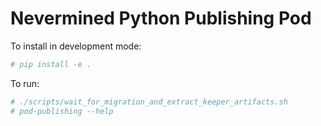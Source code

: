 # Nevermined Python Publishing Pod

To install in development mode:

```bash
# pip install -e .
```

To run:

```bash
# ./scripts/wait_for_migration_and_extract_keeper_artifacts.sh
# pod-publishing --help
```
